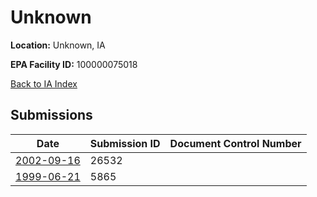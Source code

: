 # Unknown

**Location:** Unknown, IA

**EPA Facility ID:** 100000075018

[Back to IA Index](../../index.md)

## Submissions

| Date | Submission ID | Document Control Number |
|------|--------------|-------------------------|
| [2002-09-16](submissions/26532.md) | 26532 |  |
| [1999-06-21](submissions/5865.md) | 5865 |  |
